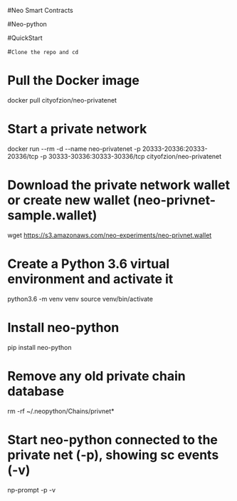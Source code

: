 #Neo Smart Contracts

#Neo-python

#QuickStart 

#``` Clone the repo and cd ```

# Pull the Docker image
docker pull cityofzion/neo-privatenet

# Start a private network
docker run --rm -d --name neo-privatenet -p 20333-20336:20333-20336/tcp -p 30333-30336:30333-30336/tcp cityofzion/neo-privatenet

# Download the private network wallet or create new wallet (neo-privnet-sample.wallet)
wget https://s3.amazonaws.com/neo-experiments/neo-privnet.wallet

# Create a Python 3.6 virtual environment and activate it
python3.6 -m venv venv 
source venv/bin/activate

# Install neo-python
pip install neo-python

# Remove any old private chain database
rm -rf ~/.neopython/Chains/privnet*

# Start neo-python connected to the private net (-p), showing sc events (-v)
np-prompt -p -v


